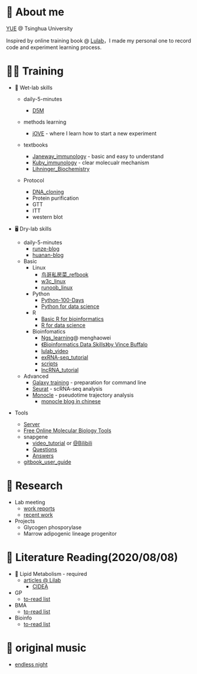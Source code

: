 # 🎃 About me
[YUE](https://www.researchgate.net/profile/Yue_Qu11) @ Tsinghua University

Inspired by online training book @ [Lulab](https://github.com/quyue-19/lulab.github.io)，I made my personal one to record code and experiment learning process.

# 👩‍💻 Training
* 🧤 Wet-lab skills
  + daily-5-minutes
    - [D5M](https://cloud.tsinghua.edu.cn/d/0193f8a41db84138a237/)
  + methods learning
    - [jOVE](https://www.jove.com/) - where I learn how to start a new experiment 
  + textbooks
    - [Janeway_immunology](https://cloud.tsinghua.edu.cn/f/f5ba3e94d3b64cd886e4/) - basic and easy to understand
    - [Kuby_immunology](https://cloud.tsinghua.edu.cn/f/3e01626076164d19af0c/) - clear molecualr mechanism 
    - [Lihninger_Biochemistry](https://cloud.tsinghua.edu.cn/f/23d29a95c8e64180a0a3/)
    
  + Protocol
    - [DNA_cloning](https://www.addgene.org/mol-bio-reference/cloning/#re)
    - Protein purification
    - GTT
    - ITT
    - western blot

* 🖥 Dry-lab skills
  * daily-5-minutes
    - [runze-blog](https://www.jianshu.com/u/ecfc4115cd90)
    - [huanan-blog](https://www.zhihu.com/people/hymanzhaozzzz/posts)
  * Basic
    + Linux
       - [鸟哥私房菜_refbook](https://cloud.tsinghua.edu.cn/f/6e80f45f90eb4370ba57/)
       - [w3c_linux](https://www.w3cschool.cn/linux/)
       - [runoob_linux](https://www.runoob.com/linux/linux-tutorial.html)
    + Python
      - [Python-100-Days](https://github.com/jackfrued/Python-100-Days/tree/master/Day01-15)
      - [Python for data science](https://jakevdp.github.io/PythonDataScienceHandbook/)
    + R
      - [Basic R for bioinformatics](http://qiubio.com/new/book/chapter-02/#%E7%AC%AC%E4%B8%80%E7%AB%A0-rbioconductor%E5%85%A5%E9%97%A8-chapter-1-introduction-of-r--bioconductor)
      - [R for data science](https://r4ds.had.co.nz/)
    + Bioinfomatics
      - [Ngs_learning](https://github.com/menghaowei/ngs_learning#%E7%AC%AC1%E6%AC%A1live%E4%B8%8A%E6%9C%BA%E5%BD%95%E5%83%8F2017-06-26-r%E8%AF%AD%E8%A8%80%E7%9B%B8%E5%85%B3%E5%86%85%E5%AE%B9%E8%A1%A5%E5%85%85)@ menghaowei 
      - [《Bioinformatics Data Skills》by Vince Buffalo](https://github.com/vsbuffalo/bds-files/tree/master/chapter-00-preface)
      - [lulab_video](https://lulab1.gitbook.io/training/software/iii.-teaching-materials)
      - [exRNA-seq_tutorial](https://youngleebbs.gitbook.io/bioinfo-training/)
      - [scripts](https://lulab.github.io/shared_scripts/)
      - [lncRNA_tutorial](https://www.coursera.org/learn/sheng-wu-xin-xi-xue/supplement/iRdw1/yue-du-can-kao)
  * Advanced
    + [Galaxy training](https://training.galaxyproject.org/) - preparation for command line 
    + [Seurat](https://satijalab.org/seurat/) - scRNA-seq analysis
    + [Monocle](http://cole-trapnell-lab.github.io/monocle-release/docs/#abstract) - pseudotime trajectory analysis
      - [monocle blog in chinese](https://www.plob.org/article/20919.html)
    
* Tools
  + [Server](https://www.jianguoyun.com/p/DaQtmtYQ-eqvCBj9tLID ( 访问密码：960821 ))
  + [Free Online Molecular Biology Tools](https://blog.addgene.org/free-online-molecular-biology-tools)
  + snapgene
    - [video_tutorial](https://cloud.tsinghua.edu.cn/d/a0c62d37d1f74401a9e8/) or [@Bilibili](https://www.bilibili.com/video/BV1QQ4y1N7gG?p=1)
    - [Questions](https://cloud.tsinghua.edu.cn/f/233f1b04dbab468b82af/)
    - [Answers](https://1drv.ms/u/s!AibZGUj9frXYgTGDveFkZ7qOQI2U)
  + [gitbook_user_guide](https://www.liqingbo.cn/docs/gitbook/content/install.html)

# 🎉 Research
* Lab meeting
  + [work reports](https://www.jianguoyun.com/p/DYukShMQ-eqvCBjss7ID ( 访问密码：960821 ))
  + [recent work](https://cloud.tsinghua.edu.cn/d/c58f404cb5134c4eaffa/)
* Projects
  + Glycogen phosporylase
  + Marrow adipogenic lineage progenitor

# 🌈 Literature Reading(2020/08/08)
* 🌟 Lipid Metabolism - required
  + [articles @ Lilab](https://www.researchgate.net/profile/Peng_Li26/research)
    - [CIDEA](https://cloud.tsinghua.edu.cn/d/011a821389194bf58ab5/) 
* GP
  + [to-read list](https://cloud.tsinghua.edu.cn/d/e0856b5ee1814fa396ca/)
* BMA
  + [to-read list](https://cloud.tsinghua.edu.cn/d/d984fde638c343a08e8b/)
* Bioinfo
  + [to-read list](https://cloud.tsinghua.edu.cn/d/b1e00fa53a024147a09f/)
  
# 🥳 original music
  + [endless night](https://www.bilibili.com/audio/au1788080?type=1)
